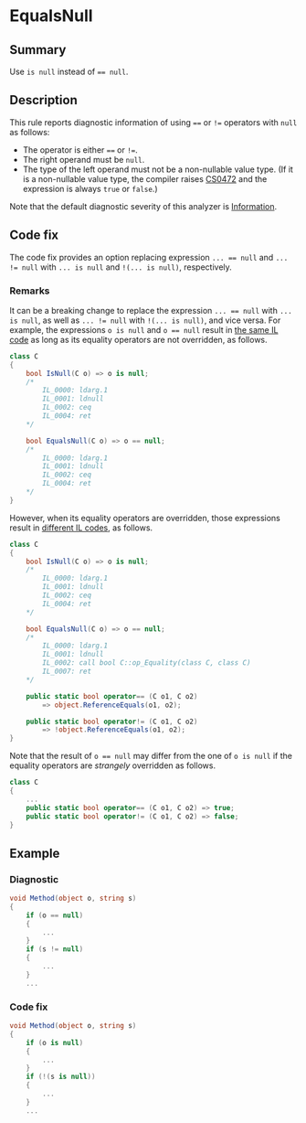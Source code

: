 # EqualsNull

## Summary

Use `is null` instead of `== null`.

## Description

This rule reports diagnostic information of using `==` or `!=` operators
with `null` as follows:

- The operator is either `==` or `!=`.
- The right operand must be `null`.
- The type of the left operand must not be a non-nullable value type.
  (If it is a non-nullable value type, the compiler raises [CS0472][cs0472]
  and the expression is always `true` or `false`.)

Note that the default diagnostic severity of this analyzer is
[Information][diagnostic-severity].

## Code fix

The code fix provides an option replacing expression `... == null` and
`... != null` with `... is null` and `!(... is null)`, respectively.

### Remarks

It can be a breaking change to replace
the expression `... == null` with `... is null`,
as well as `... != null` with `!(... is null)`, and vice versa.
For example, the expressions `o is null` and `o == null` result in
[the same IL code](https://sharplab.io/#v2:EYLgtghgzgLgpgJwDQxASwDYB8ACAmAAgGEBYAKAG9yCaDgB7ejAgSSgDkBXDDACiIL0AlNVpiAvAD5BBNFAIA7bhgDc5UTQZMCAUQCOnCBg7L+gkWTETp9AuPGLlasgF9yQA===)
as long as its equality operators are not overridden, as follows.

```cs
class C
{
    bool IsNull(C o) => o is null;
    /*
        IL_0000: ldarg.1
        IL_0001: ldnull
        IL_0002: ceq
        IL_0004: ret
    */

    bool EqualsNull(C o) => o == null;
    /*
        IL_0000: ldarg.1
        IL_0001: ldnull
        IL_0002: ceq
        IL_0004: ret
    */
}
```

However, when its equality operators are overridden, those expressions result in
[different IL codes](https://sharplab.io/#v2:EYLgtghgzgLgpgJwDQxASwDYB8ACAmAAgGEBYAKAG9yCaDgB7ejAgSSgDkBXDDACiIL0AlNVpiAvAD5BBNFAIA7bhgDc5UTQZMCAUQCOnCBg7L+gkWTETp9AuPGLlashoI4AzG4CMANjqNmegAHRAgYegR7AjN6LyRiQTwLK1opQWAAKzgAYxgAOgAlOAAzRDgFbLh9Q2NeWPj6JOdXD28/LUCQhDCIgEIHGLiExuSUu2le+kyc/KLShHLK6qMoOqGR5wBfciA==),
as follows.

```cs
class C
{
    bool IsNull(C o) => o is null;
    /*
        IL_0000: ldarg.1
        IL_0001: ldnull
        IL_0002: ceq
        IL_0004: ret
    */

    bool EqualsNull(C o) => o == null;
    /*
        IL_0000: ldarg.1
        IL_0001: ldnull
        IL_0002: call bool C::op_Equality(class C, class C)
        IL_0007: ret
    */

    public static bool operator== (C o1, C o2)
        => object.ReferenceEquals(o1, o2);

    public static bool operator!= (C o1, C o2)
        => !object.ReferenceEquals(o1, o2);
}
```

Note that
the result of `o == null` may differ from the one of `o is null`
if the equality operators are *strangely* overridden as follows.

```cs
class C
{
    ...
    public static bool operator== (C o1, C o2) => true;
    public static bool operator!= (C o1, C o2) => false;
}
```

## Example

### Diagnostic

```csharp
void Method(object o, string s)
{
    if (o == null)
    {
        ...
    }
    if (s != null)
    {
        ...
    }
    ...
```

### Code fix

```csharp
void Method(object o, string s)
{
    if (o is null)
    {
        ...
    }
    if (!(s is null))
    {
        ...
    }
    ...
```

[cs0472]:
  https://docs.microsoft.com/en-us/dotnet/csharp/misc/cs0472
[diagnostic-severity]:
  https://docs.microsoft.com/en-us/dotnet/api/microsoft.codeanalysis.diagnosticseverity?view=roslyn-dotnet
